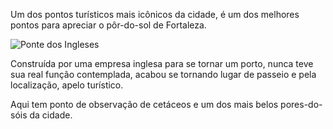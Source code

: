Um dos pontos turísticos mais icônicos da cidade, é um dos 
melhores pontos para apreciar o pôr-do-sol de Fortaleza.  

![Ponte dos Ingleses](/images/pictures/fortaleza/place3/1.webp)
 
Construída por uma empresa inglesa para se tornar um porto, nunca teve sua real função contemplada, acabou se tornando lugar de passeio e pela localização, apelo turístico. 
 

Aqui tem ponto de observação de cetáceos e um dos mais belos pores-do-sóis da cidade. 